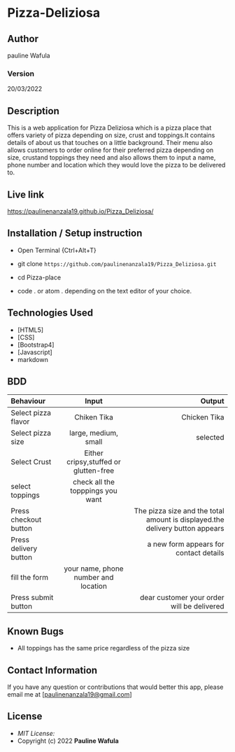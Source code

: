 # Pizza-Deliziosa
## Author
pauline Wafula


### Version
20/03/2022

## Description

This is a web application for Pizza Deliziosa which is a pizza place that offers variety of pizza depending on size, crust and toppings.It contains details of about us that touches on a little background. Their menu also allows customers to order online for their preferred pizza depending on size, crustand toppings  they need and also allows them to input a name, phone number and location which they would love the pizza to be delivered to. 

## Live link
https://paulinenanzala19.github.io/Pizza_Deliziosa/

## Installation / Setup instruction
* Open Terminal {Ctrl+Alt+T}

* git clone ```https://github.com/paulinenanzala19/Pizza_Deliziosa.git```

* cd Pizza-place

* code . or atom . depending on the text editor of your choice.

## Technologies Used

* [HTML5]
* [CSS]
* [Bootstrap4]
* [Javascript]
* markdown


## BDD
| Behaviour      | Input        | Output       |
| :------------- | :----------: | -----------: |
|  Select pizza flavor  |   Chiken Tika |   Chicken Tika   |
| Select pizza size  | large, medium, small | selected
| Select Crust   |  Either cripsy,stuffed or glutten-free  |     |
| select toppings  |  check all the topppings you want     |     |
| Press checkout button |     | The pizza size and the total amount is displayed.the delivery button appears|
| Press delivery button |    | a new form appears for contact details|
| fill the form | your name, phone number and location    |   |
| Press submit button |     | dear customer your order will be delivered |


## Known Bugs

* All toppings has the same price regardless of the pizza size

## Contact Information 

If you have any question or contributions that would better this app, please email me at [paulinenanzala19@gmail.com]

## License
* *MIT License:*
* Copyright (c) 2022 **Pauline Wafula**
